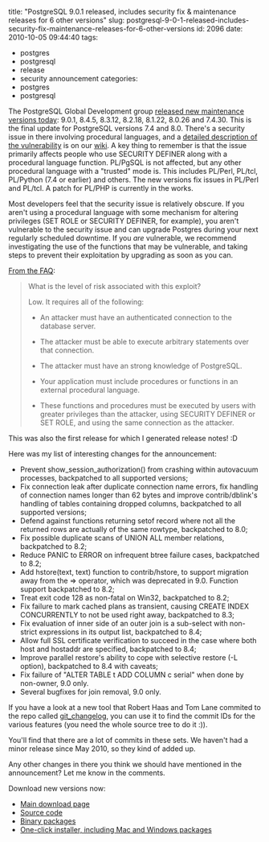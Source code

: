 title: "PostgreSQL 9.0.1 released, includes security fix & maintenance releases for 6 other versions"
slug: postgresql-9-0-1-released-includes-security-fix-maintenance-releases-for-6-other-versions
id: 2096
date: 2010-10-05 09:44:40
tags: 
- postgres
- postgresql
- release
- security announcement
categories: 
- postgres
- postgresql

The PostgreSQL Global Development group [released new maintenance versions today](http://www.postgresql.org/about/news.1244):  9.0.1, 8.4.5, 8.3.12, 8.2.18, 8.1.22, 8.0.26 and 7.4.30\. This is the final update for PostgreSQL versions 7.4 and 8.0\. There's a security issue in there involving procedural languages, and a [detailed description of the vulnerability](http://wiki.postgresql.org/wiki/20101005securityrelease) is on our [wiki](http://wiki.postgresql.org/). A key thing to remember is that the issue primarily affects people who use SECURITY DEFINER along with a procedural language function. PL/PgSQL is not affected, but any other procedural language with a "trusted" mode is. This includes PL/Perl, PL/tcl, PL/Python (7.4 or earlier) and others.  The new versions fix issues in PL/Perl and PL/tcl.  A patch for PL/PHP is currently in the works.

Most developers feel that the security issue is relatively obscure. If you aren't using a procedural language with some mechanism for altering privileges (SET ROLE or SECURITY DEFINER, for example), you aren't vulnerable to the security issue and can upgrade Postgres during your next regularly scheduled downtime. If you *are* vulnerable, we recommend investigating the use of the functions that may be vulnerable, and taking steps to prevent their exploitation by upgrading as soon as you can.

[From the FAQ](http://wiki.postgresql.org/wiki/20101005securityrelease): 

> What is the level of risk associated with this exploit?> 
> 
> Low. It requires all of the following:> 
> 
> *   An attacker must have an authenticated connection to the database server.> 
> 
> *   The attacker must be able to execute arbitrary statements over that connection.> 
> 
> *   The attacker must have an strong knowledge of PostgreSQL.> 
> 
> *   Your application must include procedures or functions in an external procedural language.> 
> 
> *   These functions and procedures must be executed by users with greater privileges than the attacker, using SECURITY DEFINER or SET ROLE, and using the same connection as the attacker.

This was also the first release for which I generated release notes! :D

Here was my list of interesting changes for the announcement: 

*   Prevent show_session_authorization() from crashing within autovacuum processes, backpatched to all supported versions;
*   Fix connection leak after duplicate connection name errors, fix handling of connection names longer than 62 bytes and improve contrib/dblink's handling of tables containing dropped columns, backpatched to all supported versions;
*   Defend against functions returning setof record where not all the returned rows are actually of the same rowtype, backpatched to 8.0;
*   Fix possible duplicate scans of UNION ALL member relations, backpatched to 8.2;
*   Reduce PANIC to ERROR on infrequent btree failure cases, backpatched to 8.2;
*   Add hstore(text, text) function to contrib/hstore, to support migration away from the => operator, which was deprecated in 9.0\. Function support backpatched to 8.2;
*   Treat exit code 128 as non-fatal on Win32, backpatched to 8.2;
*   Fix failure to mark cached plans as transient, causing CREATE INDEX CONCURRENTLY to not be used right away, backpatched to 8.3;
*   Fix evaluation of inner side of an outer join is a sub-select with non-strict expressions in its output list, backpatched to 8.4;
*   Allow full SSL certificate verification to succeed in the case where both host and hostaddr are specified, backpatched to 8.4;
*   Improve parallel restore's ability to cope with selective restore (-L option), backpatched to 8.4 with caveats;
*   Fix failure of "ALTER TABLE t ADD COLUMN c serial" when done by non-owner, 9.0 only.
*   Several bugfixes for join removal, 9.0 only.

If you have a look at a new tool that Robert Haas and Tom Lane commited to the repo called [git_changelog](http://git.postgresql.org/gitweb?p=postgresql.git;a=blob;f=src/tools/git_changelog;h=af76f6d0ccbf550a75db84d4348dca68f0fa699b;hb=HEAD), you can use it to find the commit IDs for the various features (you need the whole source tree to do it :)).  

You'll find that there are a lot of commits in these sets. We haven't had a minor release since May 2010, so they kind of added up.

Any other changes in there you think we should have mentioned in the announcement? Let me know in the comments.

Download new versions now:

*   [Main download page](http://postgresql.org/download)
*   [Source code](http://postgresql.org//ftp/source/)
*   [Binary packages](http://postgresql.org//ftp/binary/)
*   [One-click installer, including Mac and Windows packages](http://www.enterprisedb.com/products/pgdownload.do)
